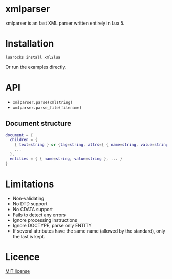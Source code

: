 # xmlparser

xmlparser is an fast XML parser written entirely in Lua 5.


# Installation

```bash
luarocks install xml2lua
```

Or run the examples directly.


# API

- `xmlparser.parse(xmlstring)`
- `xmlparser.parse_file(filename)`

## Document structure

```lua
document = {
  children = {
    { text=string } or {tag=string, attrs={ { name=string, value=string }, ... }, children={ ... } },
    ...
  },
  entities = { { name=string, value=string }, ... }
}
```


# Limitations

- Non-validating
- No DTD support
- No CDATA support
- Fails to detect any errors
- Ignore processing instructions
- Ignore DOCTYPE, parse only ENTITY
- If several attributes have the same name (allowed by the standard), only the last is kept.


# Licence

[MIT license](LICENSE)


<!-- https://github.com/jonathanpoelen/xmlparser -->
